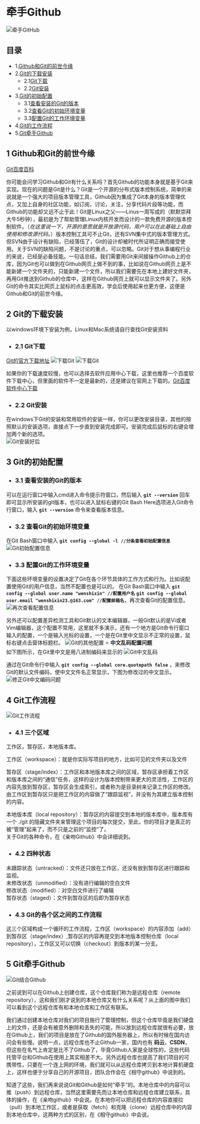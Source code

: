 # 牵手Github
![牵手GitHub](../img/github/牵手Github.jpg)

## 目录
- 1.[Github和Git的前世今缘](#1-github和git的前世今缘)
- 2.[Git的下载安装](#2git的下载安装)
	- 2.1[Git下载](#21-git下载)
	- 2.2[Git安装](#22-git安装)
- 3.[Git的初始配置](#3-git的初始配置)
	- 3.1[查看安装的Git的版本](#31-查看安装的git的版本)
	- 3.2[查看Git的初始环境变量](#32-查看git的初始环境变量)
	- 3.3[配置Git的工作环境变量](#33-配置git的工作环境变量)
- 4.[Git的工作流程](#4-git工作流程)
- 5.[Git牵手Github](#5-git牵手github)

## 1 Github和Git的前世今缘
[Git百度百科](http://baike.baidu.com/link?url=UAmMJcx4ZWc9X8Lz2x71e8twXzL--CFO21V716reS38M7HBohE15YeH_5yKZb-hHNad5KMcG34bRiUjCso7psq)

你可能会问学习Github和Git有什么关系吗？首先Github的功能本身就是基于Git来实现。现在的问题是Git是什么？Git是一个开源的分布式版本控制系统，简单的来说就是一个强大的项目版本管理工具，Github因为集成了Git本身的版本管理优点，又加上自身的社区功能，如订阅，讨论，关注，分享代码片段等功能，而Github的功能却又远不止于此！Git是Linux之父——Linus一周写成的（默默崇拜大牛5秒钟），最初是为了帮助管理Linux内核开发而设计的一款免费开源的版本控制软件。（*在这里说一下，开源的意思就是开放源代码，用户可以在此基础上自由使用和修改源代码。*）版本控制工具可不止Git，还有SVN集中式的版本管理方式。但SVN由于设计有缺陷，已经落伍了，Git的设计却被时代所证明正确而接受使用。关于SVN的缺陷问题，不是讨论的重点，可以忽略。Git对于想从事编程行业的来说，已经是必备技能。一句话总结，我们需要用Git来间接操作Github上的仓库，因为Git也可以做到在Github网页上做不到的事，比如说在Github网页上是不能新建一个文件夹的，只能新建一个文件，所以我们需要先在本地上建好文件夹，再用Git推送到Github的仓库中，这样在Github网页上就可以显示文件夹了。另外Git的命令其实比网页上鼠标的点击更高效，学会后使用起来也更方便，这便是Github和Git的前世今缘。

## 2 Git的下载安装
以windows环境下安装为例，Linux和Mac系统请自行查找Git安装资料

- ### 2.1 Git下载
[Git的官方下载地址](https://git-scm.com/downloads)
![下载Git](../img/github/下载Git1.png)
![下载Git](../img/github/下载Git2.png)

如果你的下载速度较慢，也可以选择去软件应用中心下载，这里也推荐一个百度软件下载中心，但里面的软件不一定是最新的，还是建议在官网上下载的。[Git百度软件中心下载](http://rj.baidu.com/search/index/?kw=git)

- ### 2.2 Git安装
在windows下Git的安装和常用软件的安装一样，你可以更改安装目录，其他的按照默认的安装选项，直接点下一步直到安装完成即可。安装完成后鼠标的右键会增加两个新的选项。  
![Git安装好后](../img/github/Git安装好后.png)

## 3 Git的初始配置
- ### 3.1 查看安装的Git的版本  
可以在运行窗口中输入cmd进入命令提示符窗口，然后输入 **```git --version```** 回车即可显示所安装的git版本，也可以进入鼠标右键的Git Bash Here选项进入Git命令行窗口，输入 **```git --version```** 命令来查看版本信息。
- ### 3.2 查看Git的初始环境变量  
在Git Bash窗口中输入 **```git config --global -l //分条查看初始配置信息```**
![Git初始配置信息](../img/github/Git初始配置信息.png)

- ### 3.3 配置Git的工作环境变量 
下面这些环境变量的设置决定了Git在各个环节具体的工作方式和行为。比如说配置使用Git的用户信息，当然不配置也是可以的。
在Git Bash窗口中输入 **```git config --global user.name "wenshixin" //配置用户名```**  **```git config --global user.email "wenshixin23.@163.com" //配置邮箱名```**，再次查看Git的配置信息。
![再次查看配置信息](../img/github/Git配置后的环境信息.png)

另外还可以配置差异检测工具和Git默认的文本编辑器，一般Git默认的是Vi或者Vim编辑器，这个配置不常用，这里就不多演示，还有一个地方是Git命令行窗口输入的配置，一个是输入光标的设置，一个是在Git里中文显示不正常的设置，鼠标右键点击窗体标题栏。
![Git的其他配置](../img/github/Git的其他配置.gif)
:star: **中文乱码配置问题**  
如下图所示，在Git里中文是用八进制编码来显示的
![Git中文乱码](../img/github/Git中文乱码.png)

通过在Git命令行中输入 **```git config --global core.quotepath false```** ，来修改Git的默认文件编码，使中文文件名正常显示，下图为修改过的中文显示。
![修正Git中文编码问题](../img/github/修正Git中文编码问题.png)

## 4 Git工作流程
![Git工作流程](../img/github/Git工作流程.png)

- ### 4.1 三个区域

工作区，暂存区，本地版本库。  

工作区（workspace）：就是你实际写项目的地方，比如可见的文件夹以及文件  

暂存区（stage/index）：工作区和本地版本库之间的区域，暂存区承担着工作区和版本库之间的“通信”任务，这样的设计为版本控制带来更大的灵活性，工作区的内容先放到暂存区，暂存区会生成索引，或者称为是目录树来记录工作区的修改。由工作区到暂存区只是把工作区的内容做了“跟踪监视”，并没有为其建立版本控制的内容。 

本地版本库（local repository）：暂存区的内容提交到本地的版本库中，版本库有一个 ./git 的隐藏文件夹来管理这个项目的每次提交，至此，你的项目才是真正的被“管理”起来了，而不只是之前的“监控”了。  
关于Git的各种命令，在《亲吻Github》中会详细说到。

- ### 4.2 四种状态 

未跟踪状态（untracked）：文件还只放在工作区，还没有放到暂存区进行跟踪和监视。  
未修改状态（unmodified）：没有进行编辑的空白文件  
修改状态（modified）：对空白文件进行了编辑  
暂存状态（staged）：文件到暂存区的后即为暂存状态

- ### 4.3 Git的各个区之间的工作流程
这三个区域构成一个循环的工作流程，工作区（workspace）的内容添加（add）到暂存区（stage/index）,暂存区的内容再提交到本地版本控制仓库（local repository），工作区又可以切换（checkout）到版本的某一分支。

## 5 Git牵手Github
![Git结合Github](../img/github/Git结合Github.png)

之前说到可以在Github上创建仓库，这个仓库我们称为是远程仓库（remote repository），这和我们刚才说到的本地仓库又有什么关系呢？从上面的图中我们可以看到这个远程仓库有和本地仓库和工作区有联系。

我们通过创建本地仓库对我们的项目施行了管理控制，但这个仓库毕竟是我们硬盘上的文件，还是会有被意外删除和丢失的可能，所以放到远程仓库就很有必要，放在Github上，我们的项目是放在了Github的国外服务器上，所以有时候在国内访问会有些慢。说明一点，远程仓库也不止Github一家，国内也有 **码云**，**CSDN**，但这些在名气上肯定是比不了Github了，毕竟Github人家是全球性的，这些代码托管平台和Github在使用上其实相差不大。另外远程仓库也提高了我们项目的可携带性，只要在一个连上网的环境，我们就可以从远程仓库拷贝到本地计算机硬盘上，这样也便于分享自己的开源项目，团队合作会在《相守github》中说到的。

知道了这些，我们再来说说Git和Github是如何“牵手”的。本地仓库中的内容可以推（push）到远程仓库，当然这里需要先而让本地仓库和远程仓库建立联系，具体的操作，在《亲吻github》中会说。在本地你可以把远程仓库的内容直接拉（pull）到本地工作区，或者是获取（fetch）和克隆（clone）远程仓库中的内容到本地仓库中，这两种方式的区别，在《相守github》中会说。

